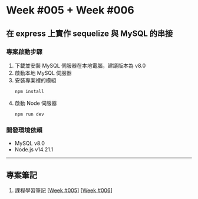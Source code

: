 # Week #005 + Week #006
## 在 express 上實作 sequelize 與 MySQL 的串接
### 專案啟動步驟
1. 下載並安裝 MySQL 伺服器在本地電腦，建議版本為 v8.0
2. 啟動本地 MySQL 伺服器
3. 安裝專案裡的模組
	```node
	npm install
	```
4. 啟動 Node 伺服器  
	```node
	npm run dev
	```
### 開發環境依賴
- MySQL v8.0
- Node.js v14.21.1
***
## 專案筆記
1. 課程學習筆記 [[Week #005](./NOTES.md)] [[Week #006](./NOTES.md)]